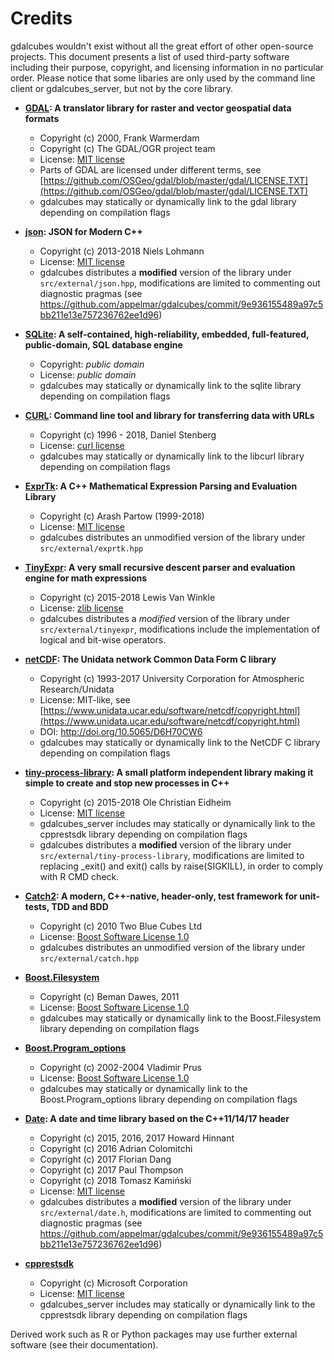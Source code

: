 
# Credits

gdalcubes wouldn't exist without all the great effort of other open-source projects.
This document presents a list of used third-party software including their purpose, copyright, and licensing information 
in no particular order. Please notice that some libaries are only used by the command line client or gdalcubes_server, but not 
by the core library.

- **[GDAL](https://www.gdal.org/):  A translator library for raster and vector geospatial data formats**
    - Copyright (c) 2000, Frank Warmerdam
    - Copyright (c) The GDAL/OGR project team
    - License:  [MIT license](https://opensource.org/licenses/MIT)
    - Parts of GDAL are licensed under
    different terms, see [https://github.com/OSGeo/gdal/blob/master/gdal/LICENSE.TXT](https://github.com/OSGeo/gdal/blob/master/gdal/LICENSE.TXT)
    - gdalcubes may statically or dynamically link to the gdal library depending on compilation flags

- **[json](https://github.com/nlohmann/json): JSON for Modern C++**
     - Copyright (c) 2013-2018 Niels Lohmann
     - License: [MIT license](https://opensource.org/licenses/MIT) 
     - gdalcubes distributes a **modified** version of the library under `src/external/json.hpp`, modifications are limited to commenting out diagnostic pragmas (see https://github.com/appelmar/gdalcubes/commit/9e936155489a97c5bb211e13e757236762ee1d96)
     
- **[SQLite](https://www.sqlite.org/): A self-contained, high-reliability, embedded, full-featured, public-domain, SQL database engine**
     - Copyright:  _public domain_
     - License: _public domain_
     - gdalcubes may statically or dynamically link to the sqlite library depending on compilation flags
    
- **[CURL](https://curl.haxx.se/): Command line tool and library for transferring data with URLs**
     - Copyright (c) 1996 - 2018, Daniel Stenberg
     - License: [curl license](https://curl.haxx.se/docs/copyright.html) 
     - gdalcubes may statically or dynamically link to the libcurl library depending on compilation flags
        
- **[ExprTk](http://www.partow.net/programming/exprtk/): A C++ Mathematical Expression Parsing and Evaluation Library**
    - Copyright (c) Arash Partow (1999-2018) 
    - License:  [MIT license](https://opensource.org/licenses/MIT) 
    - gdalcubes distributes an unmodified version of the library under `src/external/exprtk.hpp`
    
- **[TinyExpr](https://github.com/codeplea/tinyexpr): A very small recursive descent parser and evaluation engine for math expressions**
    - Copyright (c) 2015-2018 Lewis Van Winkle
    - License:  [zlib license](https://opensource.org/licenses/Zlib) 
    - gdalcubes distributes a *modified* version of the library under `src/external/tinyexpr`, modifications include the implementation of logical and bit-wise operators.

- **[netCDF](https://www.unidata.ucar.edu/software/netcdf): The Unidata network Common Data Form C library**
    - Copyright (c) 1993-2017 University Corporation for Atmospheric Research/Unidata
    - License: MIT-like, see [https://www.unidata.ucar.edu/software/netcdf/copyright.html](https://www.unidata.ucar.edu/software/netcdf/copyright.html)
    - DOI: http://doi.org/10.5065/D6H70CW6
    - gdalcubes may statically or dynamically link to the NetCDF C library depending on compilation flags

- **[tiny-process-library](https://gitlab.com/eidheim/tiny-process-library): A small platform independent library making it simple to create and stop new processes in C++**
    - Copyright (c) 2015-2018 Ole Christian Eidheim
    - License:  [MIT license](https://opensource.org/licenses/MIT)      
    - gdalcubes_server includes may statically or dynamically link to the cpprestsdk library depending on compilation flags 
    - gdalcubes distributes a **modified** version of the library under `src/external/tiny-process-library`, modifications are limited to replacing _exit() and exit() calls by raise(SIGKILL), in order to comply with R CMD check.

- **[Catch2](https://github.com/catchorg/Catch2): A modern, C++-native, header-only, test framework for unit-tests, TDD and BDD**
    - Copyright (c) 2010 Two Blue Cubes Ltd
    - License:  [Boost Software License 1.0](https://www.boost.org/LICENSE_1_0.txt)
    - gdalcubes distributes an unmodified version of the library under `src/external/catch.hpp`
    
- **[Boost.Filesystem](https://www.boost.org/doc/libs/1_68_0/libs/filesystem/doc/index.htm)**
    - Copyright (c) Beman Dawes, 2011
    - License:  [Boost Software License 1.0](https://www.boost.org/LICENSE_1_0.txt)
    - gdalcubes may statically or dynamically link to the Boost.Filesystem library depending on compilation flags         
 
- **[Boost.Program_options](https://www.boost.org/doc/libs/1_68_0/doc/html/program_options.html)**
    - Copyright (c) 2002-2004 Vladimir Prus
    - License:  [Boost Software License 1.0](https://www.boost.org/LICENSE_1_0.txt)       
    - gdalcubes may statically or dynamically link to the Boost.Program_options library depending on compilation flags         
                      
- **[Date](https://github.com/HowardHinnant/date): A date and time library based on the C++11/14/17 <chrono> header**   
    - Copyright (c) 2015, 2016, 2017 Howard Hinnant
    - Copyright (c) 2016 Adrian Colomitchi
    - Copyright (c) 2017 Florian Dang
    - Copyright (c) 2017 Paul Thompson
    - Copyright (c) 2018 Tomasz Kamiński    
    - License: [MIT license](https://opensource.org/licenses/MIT)       
    - gdalcubes distributes a **modified** version of the library under `src/external/date.h`, modifications are limited to commenting out diagnostic pragmas (see https://github.com/appelmar/gdalcubes/commit/9e936155489a97c5bb211e13e757236762ee1d96)
 
- **[cpprestsdk](https://github.com/Microsoft/cpprestsdk)**
    - Copyright (c) Microsoft Corporation
    - License:  [MIT license](https://opensource.org/licenses/MIT)      
    - gdalcubes_server includes may statically or dynamically link to the cpprestsdk library depending on compilation flags 





Derived work such as R or Python packages may use further external software (see their documentation).  